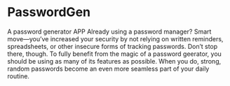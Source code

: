 # PasswordGen
A password generator APP
Already using a password manager? Smart move—you’ve increased your security by not relying on written reminders, spreadsheets, or other insecure forms of tracking passwords. Don’t stop there, though. To fully benefit from the magic of a password geerator, you should be using as many of its features as possible. When you do, strong, random passwords become an even more seamless part of your daily routine.
